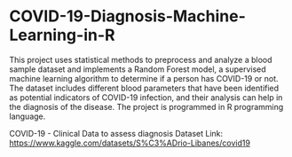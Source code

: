# COVID-19-Diagnosis-Machine-Learning-in-R

This project uses statistical methods to preprocess and analyze a blood sample dataset and implements a Random Forest model, a supervised machine learning algorithm to determine if a person has COVID-19 or not. The dataset includes different blood parameters that have been identified as potential indicators of COVID-19 infection, and their analysis can help in the diagnosis of the disease. The project is programmed in R programming language.

COVID-19 - Clinical Data to assess diagnosis
Dataset Link: https://www.kaggle.com/datasets/S%C3%ADrio-Libanes/covid19
